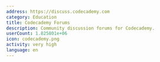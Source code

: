 ```yaml
---
address: https://discuss.codecademy.com
category: Education
title: Codecademy Forums
description: Community discussion forums for Codecademy.
userCount: 1.825801e+06
icon: codecademy.png
activity: very high
language: en
---
```

